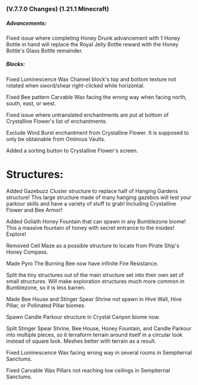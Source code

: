 ### **(V.7.7.0 Changes) (1.21.1 Minecraft)**

##### Advancements:
Fixed issue where completing Honey Drunk advancement with 1 Honey Bottle in hand will replace the Royal Jelly Bottle reward with the Honey Bottle's Glass Bottle remainder.

##### Blocks:
Fixed Luminescence Wax Channel block's top and bottom texture not rotated when sword/shear right-clicked while horizontal.

Fixed Bee pattern Carvable Wax facing the wrong way when facing north, south, east, or west.

Fixed issue where untranslated enchantments are put at bottom of Crystalline Flower's list of enchantments.

Exclude Wind Burst enchantment from Crystalline Flower. It is supposed to only be obtainable from Ominous Vaults.

Added a sorting button to Crystalline Flower's screen.

# Structures:
Added Gazebuzz Cluster structure to replace half of Hanging Gardens structure!
 This large structure made of many hanging gazebos will test your parkour skills and have a variety of stuff to grab!
 Including Crystalline Flower and Bee Armor!

Added Goliath Honey Fountain that can spawn in any Bumblezone biome! 
 This a massive fountain of honey with secret entrance to the insides! Explore!

Removed Cell Maze as a possible structure to locate from Pirate Ship's Honey Compass.

Made Pyro The Burning Bee now have infinite Fire Resistance.

Split the tiny structures out of the main structure set into their own set of small structures.
 Will make exploration structures much more common in Bumblezone, so it is less barren.

Made Bee House and Stinger Spear Shrine not spawn in Hive Wall, Hive Pillar, or Pollinated Pillar biomes.

Spawn Candle Parkour structure in Crystal Canyon biome now.

Split Stinger Spear Shrine, Bee House, Honey Fountain, and Candle Parkour into multiple pieces, so it terraform terrain around itself in a circular look instead of square look.
 Meshes better with terrain as a result.

Fixed Luminescence Wax facing wrong way in several rooms in Sempiternal Sanctums.

Fixed Carvable Wax Pillars not reaching low ceilings in Sempiternal Sanctums.